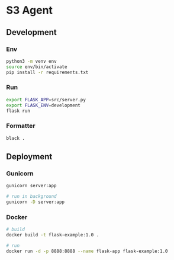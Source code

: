 # S3 Agent

## Development

### Env
```sh
python3 -m venv env
source env/bin/activate
pip install -r requirements.txt
```

### Run
```sh
export FLASK_APP=src/server.py
export FLASK_ENV=development
flask run
```

### Formatter
```sh
black .
```

## Deployment

### Gunicorn
```sh
gunicorn server:app

# run in background
gunicorn -D server:app
```

### Docker
```sh
# build
docker build -t flask-example:1.0 .

# run
docker run -d -p 8888:8888 --name flask-app flask-example:1.0
```
